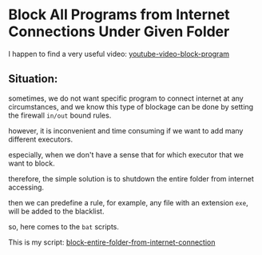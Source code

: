 ---
---

# Block All Programs from Internet Connections Under Given Folder

I happen to find a very useful video: [youtube-video-block-program](https://www.youtube.com/watch?v=4AH4SV7bGN0)


## Situation:

sometimes, we do not want specific program to connect internet at any circumstances, and we know this type of blockage can be done by setting the firewall `in/out` bound rules.

however, it is inconvenient and time consuming if we want to add many different executors.

especially, when we don't have a sense that for which executor that we want to block.

therefore, the simple solution is to shutdown the entire folder from internet accessing.

then we can predefine a rule, for example, any file with an extension `exe`, will be added to the blacklist.


so, here comes to the `bat` scripts.

This is my script: [block-entire-folder-from-internet-connection](../scripts/../../Scripts/block-internet-connections.bat)




